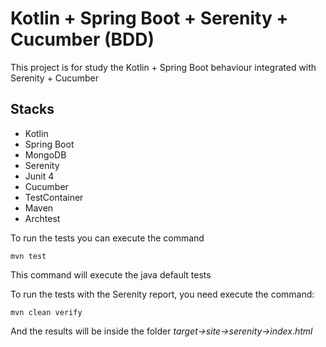 # Kotlin + Spring Boot + Serenity + Cucumber (BDD)

This project is for study the Kotlin + Spring Boot behaviour integrated with Serenity + Cucumber

## Stacks
- Kotlin
- Spring Boot
- MongoDB
- Serenity
- Junit 4
- Cucumber
- TestContainer
- Maven
- Archtest


To run the tests you can execute the command
```shell script
mvn test
```
This command will execute the java default tests

To run the tests with the Serenity report, you need execute the command:
```shell script
mvn clean verify
```
And the results will be inside the folder *target->site->serenity->index.html*
